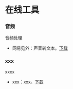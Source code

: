 # 在线工具

### 音频

音频处理

*   网易见外：声音转文本。[下载](https://jianwai.netease.com/index/0)

### xxx

xxxx

*   xxx：xxx。[下载](https://xxx)
